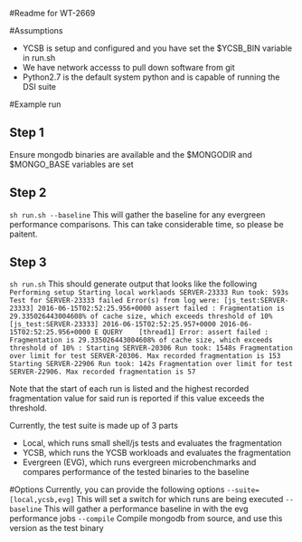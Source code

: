 #Readme for WT-2669

#Assumptions
* YCSB is setup and configured and you have set the $YCSB_BIN variable in run.sh
* We have network accesss to pull down software from git
* Python2.7 is the default system python and is capable of running the DSI suite

#Example run
## Step 1
Ensure mongodb binaries are available and the $MONGODIR and $MONGO_BASE variables are set
## Step 2
`sh run.sh --baseline`
This will gather the baseline for any evergreen performance comparisons. This can take considerable time, so please be paitent.

## Step 3
`sh run.sh`
This should generate output that looks like the following
`
Performing setup
Starting local worklaods
SERVER-23333
Run took: 593s
Test for SERVER-23333 failed
Error(s) from log were:
[js_test:SERVER-23333] 2016-06-15T02:52:25.956+0000 assert failed : Fragmentation is 29.335026443004608% of cache size, which exceeds threshold of 10%
[js_test:SERVER-23333] 2016-06-15T02:52:25.957+0000 2016-06-15T02:52:25.956+0000 E QUERY    [thread1] Error: assert failed : Fragmentation is 29.335026443004608% of cache size, which exceeds threshold of 10% :
Starting SERVER-20306
Run took: 1548s
Fragmentation over limit for test SERVER-20306. Max recorded fragmentation is 153
Starting SERVER-22906
Run took: 142s
Fragmentation over limit for test SERVER-22906. Max recorded fragmentation is 57
`

Note that the start of each run is listed and the highest recorded fragmentation value for said run is reported if this value exceeds the threshold.

Currently, the test suite is made up of 3 parts
* Local, which runs small shell/js tests and evaluates the fragmentation
* YCSB, which runs the YCSB workloads and evaluates the fragmentation
* Evergreen (EVG), which runs evergreen microbenchmarks and compares performance of the tested binaries to the baseline

#Options
Currently, you can provide the following options
`--suite=[local,ycsb,evg]` This will set a switch for which runs are being executed
`--baseline` This will gather a performance baseline in with the evg performance jobs 
`--compile` Compile mongodb from source, and use this version as the test binary

